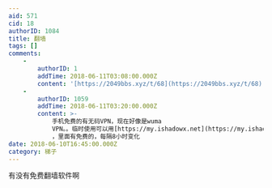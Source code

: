 ```yaml
---
aid: 571
cid: 18
authorID: 1084
title: 翻墙
tags: []
comments:
    -
        authorID: 1
        addTime: 2018-06-11T03:08:00.000Z
        content: '[https://2049bbs.xyz/t/68](https://2049bbs.xyz/t/68)'
    -
        authorID: 1059
        addTime: 2018-06-11T03:20:00.000Z
        content: >-
            手机免费的有无码VPN，现在好像是wuma
            VPN。。临时使用可以用[https://my.ishadowx.net](https://my.ishadowx.net)
            ，里面有免费的，每隔8小时变化
date: 2018-06-10T16:45:00.000Z
category: 梯子
---
```


有没有免费翻墙软件啊
